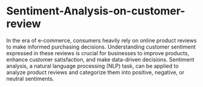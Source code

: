 <h1>Sentiment-Analysis-on-customer-review</h1>

<p>In the era of e-commerce, consumers heavily rely on online product reviews to make informed purchasing decisions. Understanding customer sentiment expressed in these reviews is crucial for businesses to improve products, enhance customer satisfaction, and make data-driven decisions. Sentiment analysis, a natural language processing (NLP) task, can be applied to analyze product reviews and categorize them into positive, negative, or neutral sentiments.</p>
